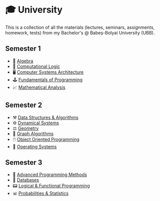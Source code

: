 # 🎓 University
 This is a collection of all the materials (lectures, seminars, assignments, homework, tests) from my Bachelor's @ Babeș-Bolyai University (UBB).

## Semester 1
- 📐 [Algebra](./FirstSemester/Algebra)
- 🧠 [Computational Logic](./FisrtSemester/Computational%20Logic)
- 🖥️ [Computer Systems Architecture](./FisrtSemester/Computer%20System%20Architecture)
- 🕹️ [Fundamentals of Programming](./FisrtSemester/Fundamentals%20of%20Programming)
- 📈 [Mathematical Analysis](./FisrtSemester/Mathematical%20Analysis)

## Semester 2
- ⚒️ [Data Structures & Algorithms](./SecondSemester/Data%20Structures%20%26%20Algorithms)
- ⚙️ [Dynamical Systems](./SecondSemester/Dynamical%20Systems)
- ⚖️ [Geometry](./SecondSemester/Geometry)
- 🧩 [Graph Algorithms](.SecondSemester/Graph%20Algorithms)
- 🖱️ [Object Oriented Programming](./SecondSemester/Object%20Oriented%20Programming)
- 💾 [Operating Systems](./SecondSemester/Operating%20Systems)

## Semester 3
- 🔋 [Advanced Programming Methods](./ThirdSemester/Advanced%20Programming%20Methods)
- 🔑 [Databases](./ThirdSemester/Databases)
- 📟 [Logical & Functional Programming](./ThirdSemester/Logical%20&%20Functional%20Programming)
- 📊 [Probabilities & Statistics](./ThirdSemester/Probabilities%20%26%20Statistics)
